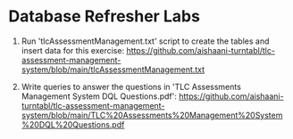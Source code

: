 # Database Refresher Labs

1. Run 'tlcAssessmentManagement.txt' script to create the tables and insert data for this exercise: https://github.com/aishaani-turntabl/tlc-assessment-management-system/blob/main/tlcAssessmentManagement.txt

2. Write queries to answer the questions in 'TLC Assessments Management System DQL Questions.pdf': https://github.com/aishaani-turntabl/tlc-assessment-management-system/blob/main/TLC%20Assessments%20Management%20System%20DQL%20Questions.pdf
